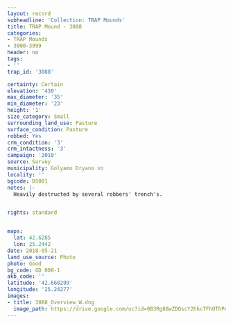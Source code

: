 ```yaml
---
layout: record
subheadline: 'Collection: TRAP Mounds'
title: TRAP Mound - 3088
categories:
- TRAP Mounds
- 3000-3999
header: no
tags:
- ''
trap_id: '3088'

certainty: Certain
elevation: '430'
max_diameter: '35'
min_diameter: '23'
height: '1'
size_category: Small
surrounding_land_use: Pasture
surface_condition: Pasture
robbed: Yes
crm_condition: '3'
crm_intactness: '3'
campaign: '2010'
source: Survey
municipality: Golyamo Dryano vo
locality: ''
bgcode: DS001
notes: |-
  Heavily destructed by several robbers' trench's.


rights: standard


maps:
  lat: 42.6285
  lon: 25.2442
date: 2018-05-21
land_use_source: Photo
photo: Good
bg_code: GD 008-1
akb_code: ''
latitude: '42.668299'
longitude: '25.24277'
images:
- title: 3088_Overview_W.dng
  image_path: https://drive.google.com/uc?id=0B3Rg88wZDQscY2hkcTFhOThPekE
---
```

